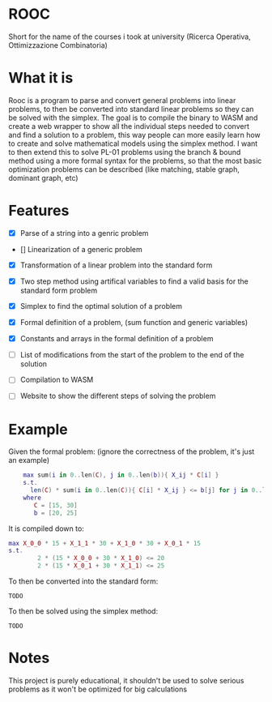 # ROOC
Short for the name of the courses i took at university (Ricerca Operativa, Ottimizzazione Combinatoria)
# What it is
Rooc is a program to parse and convert general problems into linear problems, to then be converted into standard linear problems so they can be solved with the simplex.
The goal is to compile the binary to WASM and create a web wrapper to show all the individual steps needed to convert and find a solution to a problem, this way people can more easily learn how to create and solve mathematical models using the simplex method.
I want to then extend this to solve PL-01 problems using the branch & bound method using a more formal syntax for the problems, so that the most basic optimization problems can be described (like matching, stable graph, dominant graph, etc)

# Features 
- [x] Parse of a string into a genric problem
- [] Linearization of a generic problem
- [x] Transformation of a linear problem into the standard form
- [x] Two step method using artifical variables to find a valid basis for the standard form problem
- [x] Simplex to find the optimal solution of a problem
- [x] Formal definition of a problem, (sum function and generic variables)
- [x] Constants and arrays in the formal definition of a problem
- [ ] List of modifications from the start of the problem to the end of the solution
- [ ] Compilation to WASM
- [ ] Website to show the different steps of solving the problem


# Example
Given the formal problem: (ignore the correctness of the problem, it's just an example)
```lua
    max sum(i in 0..len(C), j in 0..len(b)){ X_ij * C[i] }
    s.t.
      len(C) * sum(i in 0..len(C)){ C[i] * X_ij } <= b[j] for j in 0..len(C)
    where
       C = [15, 30]
       b = [20, 25]
```
It is compiled down to:
```lua
max X_0_0 * 15 + X_1_1 * 30 + X_1_0 * 30 + X_0_1 * 15
s.t.
        2 * (15 * X_0_0 + 30 * X_1_0) <= 20
        2 * (15 * X_0_1 + 30 * X_1_1) <= 25
```
To then be converted into the standard form:
```
TODO
```
To then be solved using the simplex method:
```
TODO
```

# Notes
This project is purely educational, it shouldn't be used to solve serious problems as it won't be optimized for big calculations
